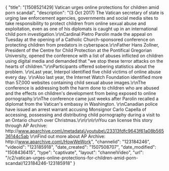 {
    "title": "[1508521429] Vatican urges online protections for children amid porn scandal",
    "description": "(3 Oct 2017) The Vatican secretary of state is urging law enforcement agencies, governments and social media sites to take responsibility to protect children from online sexual abuse and exploitation, even as one of his diplomats is caught up in an international child porn investigation.\r\nCardinal Pietro Parolin made the appeal on Tuesday at the opening of a Catholic Church-sponsored conference on protecting children from predators in cyberspace.\r\nFather Hans Zollner, President of the Centre for Child Protection at the Pontifical Gregorian University, opened the conference with a list of abuses inflicted on children using digital media and demanded that \"we stop these terror attacks on the hearts of children.\"\r\nParticipants offered sobering statistics about the problem. \r\nLast year, Interpol identified five child victims of online abuse every day. \r\nAlso last year, the Internet Watch Foundation identified more than 57,000 websites containing child sexual abuse images.\r\nThe conference is addressing both the harm done to children who are abused and the effects on children's development from being exposed to online pornography.\r\nThe conference came just weeks after Parolin recalled a diplomat from the Vatican's embassy in Washington. \r\nCanadian police have issued an arrest warrant accusing Monsignor Carlo Capella of accessing, possessing and distributing child pornography during a visit to an Ontario church over Christmas.\r\n\r\n\r\nYou can license this story through AP Archive: http:\/\/www.aparchive.com\/metadata\/youtube\/23313fdfc9643f61a08b56536144c5ab \r\nFind out more about AP Archive: http:\/\/www.aparchive.com\/HowWeWork",
    "channelid": "123184246",
    "videoid": "123185918",
    "date_created": "1507508707",
    "date_modified": "1508436415",
    "type": "captivate",
    "layout": "channelVideo",
    "url": "\/c2\/vatican-urges-online-protections-for-children-amid-porn-scandal\/123184246-123185918"
}